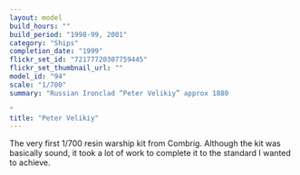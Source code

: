 ```yaml
---
layout: model
build_hours: ""
build_period: "1998-99, 2001"
category: "Ships"
completion_date: "1999"
flickr_set_id: "72177720307759445"
flickr_set_thumbnail_url: ""
model_id: "94"
scale: "1/700"
summary: "Russian Ironclad “Peter Velikiy” approx 1880 

"
title: "Peter Velikiy"
---
```


The very first 1/700 resin warship kit from Combrig. Although the kit was basically sound, it took a lot of work to complete it to the standard I wanted to achieve.
